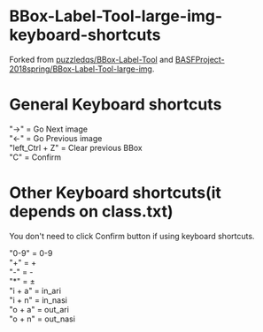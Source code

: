 # BBox-Label-Tool-large-img-keyboard-shortcuts

Forked from [puzzledqs/BBox-Label-Tool](https://github.com/puzzledqs/BBox-Label-Tool) and [BASFProject-2018spring/BBox-Label-Tool-large-img](https://github.com/BASFProject-2018spring/BBox-Label-Tool-large-img).  

# General Keyboard shortcuts
"→" = Go Next image  
"←" = Go Previous image  
"left_Ctrl + Z" = Clear previous BBox  
"C" = Confirm

# Other Keyboard shortcuts(it depends on class.txt)
You don't need to click Confirm button if using keyboard shortcuts.  


"0-9" = 0-9  
"+" = +  
"-" = -  
"*" = ±  
"i + a" = in_ari  
"i + n" = in_nasi  
"o + a" = out_ari  
"o + n" = out_nasi  

